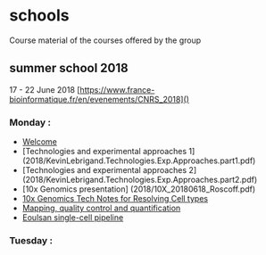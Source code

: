 # schools
Course material of the courses offered by the group

## summer school 2018

17 - 22 June 2018 [https://www.france-bioinformatique.fr/en/evenements/CNRS_2018]()

### Monday :

* [Welcome](2018/Welcome.pdf)
* [Technologies and experimental approaches 1] (2018/KevinLebrigand.Technologies.Exp.Approaches.part1.pdf)
* [Technologies and experimental approaches 2] (2018/KevinLebrigand.Technologies.Exp.Approaches.part2.pdf)
* [10x Genomics presentation] (2018/10X_20180618_Roscoff.pdf)
* [10x Genomics Tech Notes for Resolving Cell types](2018/10X_Tech_Note_Resolving_Cell_Types_as_Function_of_Read_Depth_Cell_Number_RevA.pdf)
* [Mapping, quality control and quantification](2018/Mapping_QC_Quantification.html)
* [Eoulsan single-cell pipeline](2018/Eoulsan_single-cell.pdf)

### Tuesday :
